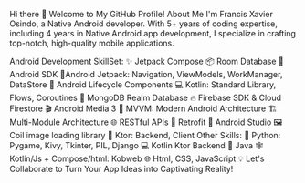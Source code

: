 Hi there 👋
Welcome to My GitHub Profile!
About Me
I'm Francis Xavier Osindo, a Native Android developer. With 5+ years of coding expertise, including 4 years in Native Android app development, I specialize in crafting top-notch, high-quality mobile applications.

Android Development SkillSet:
✨ Jetpack Compose
📦 Room Database
🤖 Android SDK
🚀Android Jetpack: Navigation, ViewModels, WorkManager, DataStore
🏡 Android Lifecycle Components
💻 Kotlin: Standard Library, Flows, Coroutines
📡 MongoDB Realm Database
🔥 Firebase SDK & Cloud Firestore
🎬 Android Media 3
🧬 MVVM: Modern Android Architecture
🏗 Multi-Module Architecture
🌐 RESTful APIs
🔄 Retrofit
🧰 Android Studio
🖼️ Coil image loading library
🧨 Ktor: Backend, Client
Other Skills:
🐍 Python: Pygame, Kivy, Tkinter, PIL, Django
💻 Kotlin Ktor Backend
🍵 Java
🕸️ Kotlin/Js + Compose/html: Kobweb
🌐 Html, CSS, JavaScript
💡 Let's Collaborate to Turn Your App Ideas into Captivating Reality!
